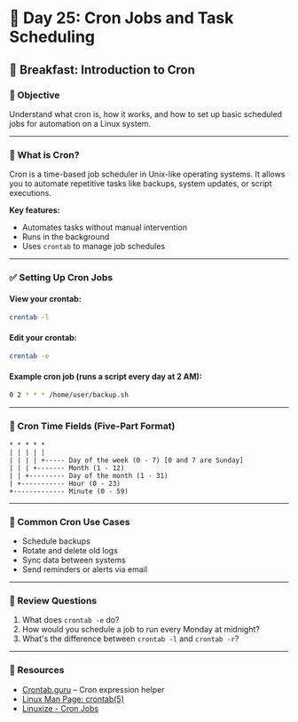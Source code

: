 # 🍞 Day 25: Cron Jobs and Task Scheduling

## 🌿 Breakfast: Introduction to Cron

### 🔢 Objective

Understand what cron is, how it works, and how to set up basic scheduled jobs for automation on a Linux system.

---

### 🔧 What is Cron?

Cron is a time-based job scheduler in Unix-like operating systems. It allows you to automate repetitive tasks like backups, system updates, or script executions.

**Key features:**

* Automates tasks without manual intervention
* Runs in the background
* Uses `crontab` to manage job schedules

---

### ✅ Setting Up Cron Jobs

#### View your crontab:

```bash
crontab -l
```

#### Edit your crontab:

```bash
crontab -e
```

#### Example cron job (runs a script every day at 2 AM):

```bash
0 2 * * * /home/user/backup.sh
```

---

### 📅 Cron Time Fields (Five-Part Format)

```
* * * * *
| | | | |
| | | | +----- Day of the week (0 - 7) [0 and 7 are Sunday]
| | | +------- Month (1 - 12)
| | +--------- Day of the month (1 - 31)
| +----------- Hour (0 - 23)
+------------- Minute (0 - 59)
```

---

### 🧰 Common Cron Use Cases

* Schedule backups
* Rotate and delete old logs
* Sync data between systems
* Send reminders or alerts via email

---

### 🤔 Review Questions

1. What does `crontab -e` do?
2. How would you schedule a job to run every Monday at midnight?
3. What's the difference between `crontab -l` and `crontab -r`?

---

### 📖 Resources

* [Crontab.guru](https://crontab.guru) – Cron expression helper
* [Linux Man Page: crontab(5)](https://man7.org/linux/man-pages/man5/crontab.5.html)
* [Linuxize - Cron Jobs](https://linuxize.com/post/scheduling-cron-jobs-with-crontab/)
